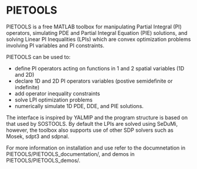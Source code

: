 # PIETOOLS
PIETOOLS is a free MATLAB toolbox for manipulating Partial Integral (PI) operators, simulating PDE and Partial Integral Equation (PIE) solutions, 
and solving Linear PI Inequalities (LPIs) which are convex optimization problems involving PI variables and PI constraints. 

PIETOOLS can be used to:
- define PI operators acting on functions in 1 and 2 spatial variables (1D and 2D)
- declare 1D and 2D PI operators variables (postive semidefinite or indefinite)
- add operator inequality constraints
- solve LPI optimization problems
- numerically simulate 1D PDE, DDE, and PIE solutions.
	
The interface is inspired by YALMIP and the program structure is based on that used by SOSTOOLS. By default the LPIs are solved using SeDuMi, however, the toolbox also supports use of other SDP solvers such as Mosek, sdpt3 and sdpnal.

For more information on installation and use refer to the documnetation in PIETOOLS/PIETOOLS_documentation/, and demos in PIETOOLS/PIETOOLS_demos/.
